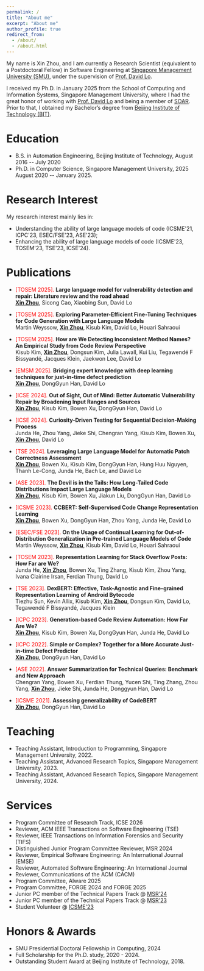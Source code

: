 ```yaml
---
permalink: /
title: "About me"
excerpt: "About me"
author_profile: true
redirect_from: 
  - /about/
  - /about.html
---
```


My name is Xin Zhou, and I am currently a Research Scientist (equivalent to a Postdoctoral Fellow) in Software Engineering at [Singapore Management University (SMU)](https://www.smu.edu.sg/), under the supervision of [Prof. David Lo](http://www.mysmu.edu/faculty/davidlo/).

I received my Ph.D. in January 2025 from the School of Computing and Information Systems, Singapore Management University, where I had the great honor of working with [Prof. David Lo](http://www.mysmu.edu/faculty/davidlo/) and being a member of [SOAR](https://soarsmu.github.io/). Prior to that, I obtained my Bachelor’s degree from [Beijing Institute of Technology (BIT)](http://www.bit.edu.cn/).



Education
======
* B.S. in Automation Engineering, Beijing Institute of Technology, August 2016 -- July 2020
* Ph.D. in Computer Science, Singapore Management University, 2025 August 2020 -- January 2025. 


Research Interest
======
My research interest mainly lies in:
* Understanding the ability of large language models of code (ICSME'21, ICPC'23, ESEC/FSE'23, ASE'23);
* Enhancing the ability of large language models of code (ICSME'23, TOSEM'23, TSE'23, ICSE'24).


Publications
======



* <span style="color:red;">[TOSEM 2025].</span> **Large language model for vulnerability detection and repair: Literature review and the road ahead** <br>
  **<u>Xin Zhou</u>**, Sicong Cao, Xiaobing Sun, David Lo

* <span style="color:red;">[TOSEM 2025].</span> **Exploring Parameter-Efficient Fine-Tuning Techniques for Code Generation with Large Language Models** <br>
 Martin Weyssow, **<u>Xin Zhou</u>**, Kisub Kim, David Lo, Houari Sahraoui

* <span style="color:red;">[TOSEM 2025].</span> **How are We Detecting Inconsistent Method Names? An Empirical Study from Code Review Perspective** <br>
 Kisub Kim, **<u>Xin Zhou</u>**, Dongsun Kim, Julia Lawall, Kui Liu, Tegawendé F Bissyandé, Jacques Klein, Jaekwon Lee, David Lo

* <span style="color:red;">[EMSM 2025].</span> **Bridging expert knowledge with deep learning techniques for just-in-time defect prediction** <br>
 **<u>Xin Zhou</u>**, DongGyun Han, David Lo


* <span style="color:red;">[ICSE 2024].</span> **Out of Sight, Out of Mind: Better Automatic Vulnerability Repair by Broadening Input Ranges and Sources** <br>
  **<u>Xin Zhou</u>**, Kisub Kim, Bowen Xu, DongGyun Han, David Lo

* <span style="color:red;">[ICSE 2024].</span> **Curiosity-Driven Testing for Sequential Decision-Making Process** <br>
  Junda He, Zhou Yang, Jieke Shi, Chengran Yang, Kisub Kim, Bowen Xu, **<u>Xin Zhou</u>**, David Lo

* <span style="color:red;">[TSE 2024].</span> **Leveraging Large Language Model for Automatic Patch Correctness Assessment** <br>
  **<u>Xin Zhou</u>**, Bowen Xu, Kisub Kim, DongGyun Han, Hung Huu Nguyen, Thanh Le-Cong, Junda He, Bach Le, and David Lo
  
  
* <span style="color:red;">[ASE 2023].</span> **The Devil is in the Tails: How Long-Tailed Code Distributions Impact Large Language Models** <br>
  **<u>Xin Zhou</u>**, Kisub Kim, Bowen Xu, Jiakun Liu, DongGyun Han, David Lo

* <span style="color:red;">[ICSME 2023].</span> **CCBERT: Self-Supervised Code Change Representation Learning** <br>
  **<u>Xin Zhou</u>**, Bowen Xu, DongGyun Han, Zhou Yang, Junda He, David Lo

* <span style="color:red;">[ESEC/FSE 2023].</span> **On the Usage of Continual Learning for Out-of-Distribution Generalization in Pre-trained Language Models of Code** <br>
  Martin Weyssow, **<u>Xin Zhou</u>**, Kisub Kim, David Lo, Houari Sahraoui

* <span style="color:red;">[TOSEM 2023].</span> **Representation Learning for Stack Overflow Posts: How Far are We?** <br>
  Junda He, **<u>Xin Zhou</u>**, Bowen Xu, Ting Zhang, Kisub Kim, Zhou Yang, Ivana Clairine Irsan, Ferdian Thung, David Lo

* <span style="color:red;">[TSE 2023].</span> **DexBERT: Effective, Task-Agnostic and Fine-grained Representation Learning of Android Bytecode** <br>
  Tiezhu Sun, Kevin Allix, Kisub Kim, **<u>Xin Zhou</u>**, Dongsun Kim, David Lo, Tegawendé F Bissyandé, Jacques Klein

* <span style="color:red;">[ICPC 2023].</span> **Generation-based Code Review Automation: How Far Are We?** <br>
  **<u>Xin Zhou</u>**, Kisub Kim, Bowen Xu, DongGyun Han, Junda He, David Lo

* <span style="color:red;">[ICPC 2022].</span> **Simple or Complex? Together for a More Accurate Just-in-time Defect Predictor** <br>
  **<u>Xin Zhou</u>**, DongGyun Han, David Lo

* <span style="color:red;">[ASE 2022].</span> **Answer Summarization for Technical Queries: Benchmark and New Approach** <br>
  Chengran Yang, Bowen Xu, Ferdian Thung, Yucen Shi, Ting Zhang, Zhou Yang, **<u>Xin Zhou</u>**, Jieke Shi, Junda He, Donggyun Han, David Lo

* <span style="color:red;">[ICSME 2021].</span> **Assessing generalizability of CodeBERT** <br>
  **<u>Xin Zhou</u>**, DongGyun Han, David Lo



Teaching
======
  * Teaching Assistant, Introduction to Programming, Singapore Management University, 2022.
  * Teaching Assistant, Advanced Research Topics, Singapore Management University, 2023.
  * Teaching Assistant, Advanced Research Topics, Singapore Management University, 2024.

  
Services
======
* Program Committee of Research Track, ICSE 2026
* Reviewer, ACM IEEE Transactions on Software Engineering (TSE)
* Reviewer, IEEE Transactions on Information Forensics and Security (TIFS)
* Distinguished Junior Program Committee Reviewer, MSR 2024
* Reviewer, Empirical Software Engineering: An International Journal (EMSE)
* Reviewer, Automated Software Engineering: An International Journal
* Reviewer, Communications of the ACM (CACM)
* Program Committee, AIware 2025
* Program Committee, FORGE 2024 and FORGE 2025
* Junior PC member of the Technical Papers Track @ [MSR'24](https://2024.msrconf.org/track/msr-2024-technical-papers)
* Junior PC member of the Technical Papers Track @ [MSR'23](https://conf.researchr.org/home/msr-2023)
* Student Volunteer @ [ICSME'23](https://conf.researchr.org/home/icsme-2023)


Honors & Awards
======
* SMU Presidential Doctoral Fellowship in Computing, 2024
* Full Scholarship for the Ph.D. study, 2020 - 2024.
* Outstanding Student Award at Beijing Institute of Technology, 2018.



